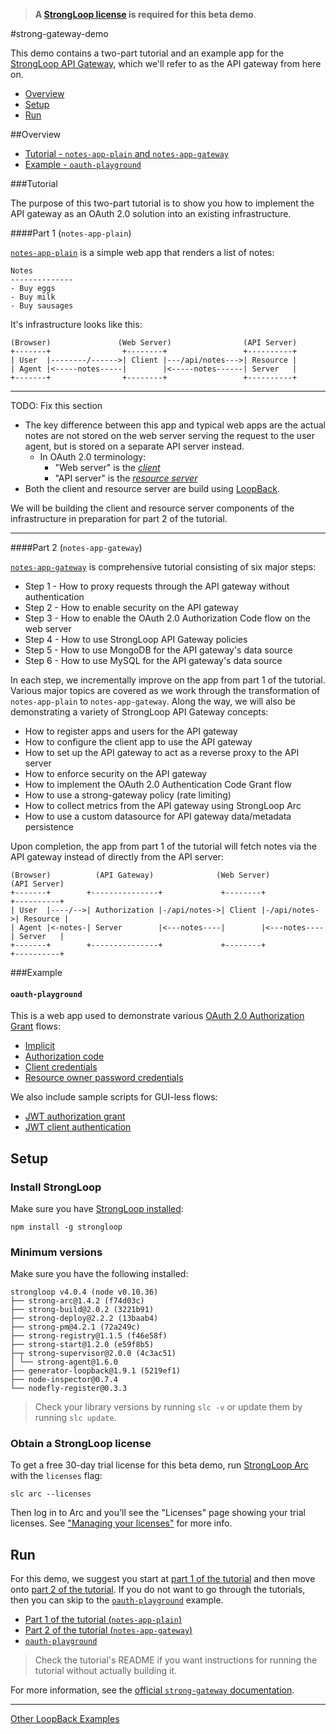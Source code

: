 >**A [StrongLoop license](#obtain-a-strongloop-license) is required for this
beta demo**.

#strong-gateway-demo

This demo contains a two-part tutorial and an example app for the [StrongLoop
API Gateway](http://docs.strongloop.com/display/LGW/StrongLoop+API+Gateway),
which we'll refer to as the API gateway from here on.

- [Overview](#overview)
- [Setup](#setup)
- [Run](run)

##Overview

- [Tutorial - `notes-app-plain` and `notes-app-gateway`](#tutorial)
- [Example - `oauth-playground`](#example)

###Tutorial

The purpose of this two-part tutorial is to show you how to implement the API
gateway as an OAuth 2.0 solution into an existing infrastructure.

####Part 1 (`notes-app-plain`)

[`notes-app-plain`](notes-app-plain) is a simple web app that renders a list of
notes:

```
Notes
--------------
- Buy eggs
- Buy milk
- Buy sausages
```

It's infrastructure looks like this:

```
(Browser)               (Web Server)                (API Server)
+-------+                +--------+                 +----------+
| User  |--------/------>| Client |---/api/notes--->| Resource |
| Agent |<-----notes-----|        |<-----notes------| Server   |
+-------+                +--------+                 +----------+
```

---

TODO: Fix this section

- The key difference between this app and typical web apps are the actual notes
    are not stored on the web server serving the request to the user agent, but is
    stored on a separate API server instead.
  - In OAuth 2.0 terminology:
    - "Web server" is the [*client*](https://tools.ietf.org/html/rfc6749#section-1.1)
    - "API server" is the [*resource server*](https://tools.ietf.org/html/rfc6749#section-1.1)
- Both the client and resource server are build using [LoopBack](http://loopback.io/).

We will be building the client and resource server components of the
infrastructure in preparation for part 2 of the tutorial.

---

####Part 2 (`notes-app-gateway`)

[`notes-app-gateway`](notes-app-gateway) is comprehensive tutorial consisting of
six major steps:

- Step 1 - How to proxy requests through the API gateway without authentication
- Step 2 - How to enable security on the API gateway
- Step 3 - How to enable the OAuth 2.0 Authorization Code flow on the web server
- Step 4 - How to use StrongLoop API Gateway policies
- Step 5 - How to use MongoDB for the API gateway's data source
- Step 6 - How to use MySQL for the API gateway's data source

In each step, we incrementally improve on the app from part 1 of the tutorial.
Various major topics are covered as we work through the transformation of
`notes-app-plain` to `notes-app-gateway`. Along the way, we will also be
demonstrating a variety of StrongLoop API Gateway concepts:

 - How to register apps and users for the API gateway
 - How to configure the client app to use the API gateway
 - How to set up the API gateway to act as a reverse proxy to the API server
 - How to enforce security on the API gateway
 - How to implement the OAuth 2.0 Authentication Code Grant flow
 - How to use a strong-gateway policy (rate limiting)
 - How to collect metrics from the API gateway using StrongLoop Arc
 - How to use a custom datasource for API gateway data/metadata persistence

Upon completion, the app from part 1 of the tutorial will fetch notes via the
API gateway instead of directly from the API server:

```
(Browser)          (API Gateway)              (Web Server)            (API Server)
+-------+        +---------------+             +--------+             +----------+
| User  |----/-->| Authorization |-/api/notes->| Client |-/api/notes->| Resource |
| Agent |<-notes-| Server        |<---notes----|        |<---notes----| Server   |
+-------+        +---------------+             +--------+             +----------+
```

###Example

#### `oauth-playground`

This is a web app used to demonstrate various [OAuth 2.0 Authorization Grant](http://tools.ietf.org/html/rfc6749#section-1.3)
flows:

- [Implicit](http://docs.strongloop.com/display/LGW/Developer%27s+Guide#Developer%27sGuide-Implicitgrant)
- [Authorization code](http://docs.strongloop.com/display/LGW/Developer%27s+Guide#Developer%27sGuide-Authorizationcodegrant)
- [Client credentials](http://docs.strongloop.com/display/LGW/Developer%27s+Guide#Developer%27sGuide-Clientcredentialsgrant)
- [Resource owner password credentials](http://docs.strongloop.com/display/LGW/Developer%27s+Guide#Developer%27sGuide-Resourceownerpasswordcredentialsgrant)

We also include sample scripts for GUI-less flows:

- [JWT authorization grant](oauth-playground/scripts/jwt-auth-grant.js)
- [JWT client authentication](oauth-playground/scripts/jwt-client-auth.js)

## Setup

### Install StrongLoop

Make sure you have [StrongLoop installed](http://docs.strongloop.com/display/LB/Installing+StrongLoop):

```
npm install -g strongloop
```

### Minimum versions

Make sure you have the following installed:

```
strongloop v4.0.4 (node v0.10.36)
├── strong-arc@1.4.2 (f74d03c)
├── strong-build@2.0.2 (3221b91)
├── strong-deploy@2.2.2 (13baab4)
├── strong-pm@4.2.1 (72a249c)
├── strong-registry@1.1.5 (f46e58f)
├── strong-start@1.2.0 (e59f8b5)
├─┬ strong-supervisor@2.0.0 (4c3ac51)
│ └── strong-agent@1.6.0
├── generator-loopback@1.9.1 (5219ef1)
├── node-inspector@0.7.4
└── nodefly-register@0.3.3
```

>Check your library versions by running `slc -v` or update them by running `slc
update`.

### Obtain a StrongLoop license

To get a free 30-day trial license for this beta demo, run [StrongLoop Arc](https://strongloop.com/node-js/arc/)
with the `licenses` flag:

```
slc arc --licenses
```

Then log in to Arc and you'll see the "Licenses" page showing your trial
licenses. See ["Managing your licenses"](http://docs.strongloop.com/display/SL/Managing+your+licenses)
for more info.

## Run

For this demo, we suggest you start at [part 1 of the tutorial](notes-app-plain)
and then move onto [part 2 of the tutorial](notes-app-gateway). If you do not
want to go through the tutorials, then you can skip to the [`oauth-playground`](oauth-playground)
example.

- [Part 1 of the tutorial (`notes-app-plain`)](notes-app-plain)
- [Part 2 of the tutorial (`notes-app-gateway`)](notes-app-gateway)
- [`oauth-playground`](oauth-playground)

>Check the tutorial's README if you want instructions for running the tutorial
without actually building it.

For more information, see the [official `strong-gateway` documentation](http://docs.strongloop.com/display/LGW/StrongLoop+API+Gateway).

---

[Other LoopBack Examples](https://github.com/strongloop/loopback-example)
